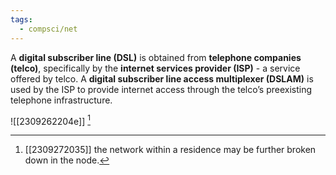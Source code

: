 ```yaml
---
tags:
  - compsci/net
---
```

A **digital subscriber line (DSL)** is obtained from **telephone companies (telco)**, specifically by the **internet services provider (ISP)** - a service offered by telco. A **digital subscriber line access multiplexer (DSLAM)** is used by the ISP to provide internet access through the telco’s preexisting telephone infrastructure. 

![[2309262204e]] [^1]

[^1]: [[2309272035]] the network within a residence may be further broken down in the node.